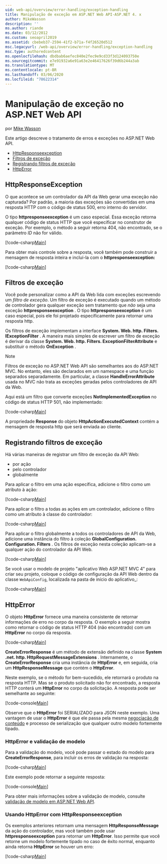 ```yaml
---
uid: web-api/overview/error-handling/exception-handling
title: Manipulação de exceção em ASP.NET Web API-ASP.NET 4. x
author: MikeWasson
description: ''
ms.author: riande
ms.date: 03/12/2012
ms.custom: seoapril2019
ms.assetid: cbebeb37-2594-41f2-b71a-f4f26520d512
msc.legacyurl: /web-api/overview/error-handling/exception-handling
msc.type: authoredcontent
ms.openlocfilehash: dbdbab6aefec840e2fec9e9cd33f3d124093750e
ms.sourcegitcommit: e7e91932a6e91a63e2e46417626f39d6b244a3ab
ms.translationtype: MT
ms.contentlocale: pt-BR
ms.lasthandoff: 03/06/2020
ms.locfileid: "78622314"
---
```

# <a name="exception-handling-in-aspnet-web-api"></a>Manipulação de exceção no ASP.NET Web API

por [Mike Wasson](https://github.com/MikeWasson)

Este artigo descreve o tratamento de erros e exceções no ASP.NET Web API.

- [HttpResponseexception](#httpresponserexception)
- [Filtros de exceção](#exception_filters)
- [Registrando filtros de exceção](#registering_exception_filters)
- [HttpError](#httperror)

<a id="httpresponserexception"></a>
## <a name="httpresponseexception"></a>HttpResponseException

O que acontece se um controlador da API da Web gerar uma exceção não capturada? Por padrão, a maioria das exceções são convertidas em uma resposta HTTP com o código de status 500, erro interno do servidor.

O tipo **httpresponseexception** é um caso especial. Essa exceção retorna qualquer código de status HTTP que você especificar no construtor de exceção. Por exemplo, o método a seguir retorna 404, não encontrado, se o parâmetro *ID* não for válido.

[!code-csharp[Main](exception-handling/samples/sample1.cs)]

Para obter mais controle sobre a resposta, você também pode construir a mensagem de resposta inteira e incluí-la com o **httpresponseexception:** 

[!code-csharp[Main](exception-handling/samples/sample2.cs)]

<a id="exception_filters"></a>
## <a name="exception-filters"></a>Filtros de exceção

Você pode personalizar como a API da Web lida com exceções escrevendo um *filtro de exceção*. Um filtro de exceção é executado quando um método de controlador gera qualquer exceção sem tratamento que *não* seja uma exceção **httpresponseexception** . O tipo **httpresponseexception** é um caso especial, pois ele foi projetado especificamente para retornar uma resposta http.

Os filtros de exceção implementam a interface **System. Web. http. Filters. IExceptionFilter** . A maneira mais simples de escrever um filtro de exceção é derivar da classe **System. Web. http. Filters. ExceptionFilterAttribute** e substituir o método **OnException** .

> [!NOTE]
> Filtros de exceção no ASP.NET Web API são semelhantes aos do ASP.NET MVC. No entanto, eles são declarados em um namespace e uma função separados separadamente. Em particular, a classe **HandleErrorAttribute** usada no MVC não trata as exceções geradas pelos controladores de API da Web.

Aqui está um filtro que converte exceções **NotImplementedException** no código de status HTTP 501, não implementado:

[!code-csharp[Main](exception-handling/samples/sample3.cs)]

A propriedade **Response** do objeto **HttpActionExecutedContext** contém a mensagem de resposta http que será enviada ao cliente.

<a id="registering_exception_filters"></a>
## <a name="registering-exception-filters"></a>Registrando filtros de exceção

Há várias maneiras de registrar um filtro de exceção da API Web:

- por ação
- pelo controlador
- globalmente

Para aplicar o filtro em uma ação específica, adicione o filtro como um atributo à ação:

[!code-csharp[Main](exception-handling/samples/sample4.cs)]

Para aplicar o filtro a todas as ações em um controlador, adicione o filtro como um atributo à classe do controlador:

[!code-csharp[Main](exception-handling/samples/sample5.cs)]

Para aplicar o filtro globalmente a todos os controladores de API da Web, adicione uma instância do filtro à coleção **GlobalConfiguration. Configuration. Filters** . Os filtros de exceção nesta coleção aplicam-se a qualquer ação do controlador da API Web.

[!code-csharp[Main](exception-handling/samples/sample6.cs)]

Se você usar o modelo de projeto "aplicativo Web ASP.NET MVC 4" para criar seu projeto, coloque o código de configuração da API Web dentro da classe `WebApiConfig`, localizada na pasta de início do aplicativo\_:

[!code-csharp[Main](exception-handling/samples/sample7.cs?highlight=5)]

<a id="httperror"></a>
## <a name="httperror"></a>HttpError

O objeto **HttpError** fornece uma maneira consistente de retornar informações de erro no corpo da resposta. O exemplo a seguir mostra como retornar o código de status HTTP 404 (não encontrado) com um **HttpError** no corpo da resposta.

[!code-csharp[Main](exception-handling/samples/sample8.cs)]

**CreateErrorResponse** é um método de extensão definido na classe **System .net. http. HttpRequestMessageExtensions** . Internamente, o **CreateErrorResponse** cria uma instância de **HttpError** e, em seguida, cria um **HttpResponseMessage** que contém o **HttpError**.

Neste exemplo, se o método for bem-sucedido, ele retornará o produto na resposta HTTP. Mas se o produto solicitado não for encontrado, a resposta HTTP conterá um **HttpError** no corpo da solicitação. A resposta pode ser semelhante ao seguinte:

[!code-console[Main](exception-handling/samples/sample9.cmd)]

Observe que o **HttpError** foi SERIALIZADO para JSON neste exemplo. Uma vantagem de usar o **HttpError** é que ele passa pela mesma [negociação de conteúdo](../formats-and-model-binding/content-negotiation.md) e processo de serialização que qualquer outro modelo fortemente tipado.

### <a name="httperror-and-model-validation"></a>HttpError e validação de modelo

Para a validação do modelo, você pode passar o estado do modelo para **CreateErrorResponse**, para incluir os erros de validação na resposta:

[!code-csharp[Main](exception-handling/samples/sample10.cs)]

Este exemplo pode retornar a seguinte resposta:

[!code-console[Main](exception-handling/samples/sample11.cmd)]

Para obter mais informações sobre a validação de modelo, consulte [validação de modelo em ASP.NET Web API](../formats-and-model-binding/model-validation-in-aspnet-web-api.md).

### <a name="using-httperror-with-httpresponseexception"></a>Usando HttpError com HttpResponseexception

Os exemplos anteriores retornam uma mensagem **HttpResponseMessage** da ação do controlador, mas você também pode usar **httpresponseexception** para retornar um **HttpError**. Isso permite que você retorne um modelo fortemente tipado no caso de êxito normal, enquanto ainda retorna **HttpError** se houver um erro:

[!code-csharp[Main](exception-handling/samples/sample12.cs)]
